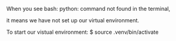 When you see 
bash: python: command not found
in the terminal,

it means we have not set up our virtual environment.

To start our vistual environment:
$ source .venv/bin/activate
